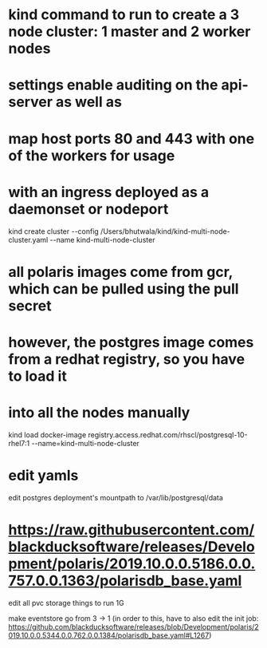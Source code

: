 
# kind command to run to create a 3 node cluster: 1 master and 2 worker nodes
# settings enable auditing on the api-server as well as
# map host ports 80 and 443 with one of the workers for usage
# with an ingress deployed as a daemonset or nodeport

kind create cluster --config /Users/bhutwala/kind/kind-multi-node-cluster.yaml --name kind-multi-node-cluster

# all polaris images come from gcr, which can be pulled using the pull secret
# however, the postgres image comes from a redhat registry, so you have to load it
# into all the nodes manually
kind load docker-image registry.access.redhat.com/rhscl/postgresql-10-rhel7:1 --name=kind-multi-node-cluster


# edit yamls

edit postgres deployment's mountpath to /var/lib/postgresql/data
# https://raw.githubusercontent.com/blackducksoftware/releases/Development/polaris/2019.10.0.0.5186.0.0.757.0.0.1363/polarisdb_base.yaml

edit all pvc storage things to run 1G

make eventstore go from 3 -> 1
(in order to this, have to also edit the init job: https://github.com/blackducksoftware/releases/blob/Development/polaris/2019.10.0.0.5344.0.0.762.0.0.1384/polarisdb_base.yaml#L1267)
